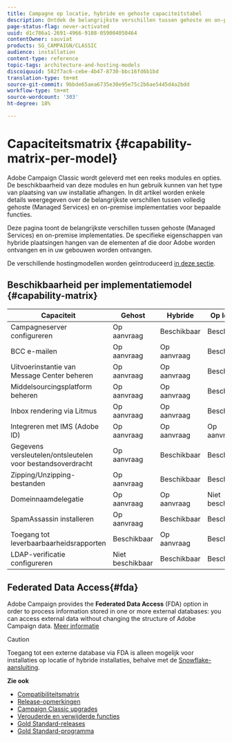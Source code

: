 ```yaml
---
title: Campagne op locatie, hybride en gehoste capaciteitstabel
description: Ontdek de belangrijkste verschillen tussen gehoste en on-premise implementaties
page-status-flag: never-activated
uuid: d1c786a1-2691-4966-9108-059004050464
contentOwner: sauviat
products: SG_CAMPAIGN/CLASSIC
audience: installation
content-type: reference
topic-tags: architecture-and-hosting-models
discoiquuid: 582f7ac6-cebe-4b47-8730-bbc16fd6b1bd
translation-type: tm+mt
source-git-commit: 9bbde65aea6735e30e95e75c2b6ae5445d4a2bdd
workflow-type: tm+mt
source-wordcount: '303'
ht-degree: 18%

---
```



# Capaciteitsmatrix {#capability-matrix-per-model}

Adobe Campaign Classic wordt geleverd met een reeks modules en opties. De beschikbaarheid van deze modules en hun gebruik kunnen van het type van plaatsing van uw installatie afhangen. In dit artikel worden enkele details weergegeven over de belangrijkste verschillen tussen volledig gehoste (Managed Services) en on-premise implementaties voor bepaalde functies.

Deze pagina toont de belangrijkste verschillen tussen gehoste (Managed Services) en on-premise implementaties. De specifieke eigenschappen van hybride plaatsingen hangen van de elementen af die door Adobe worden ontvangen en in uw gebouwen worden ontvangen.

De verschillende hostingmodellen worden geïntroduceerd [in deze sectie](../../installation/using/hosting-models.md).

## Beschikbaarheid per implementatiemodel {#capability-matrix}

| Capaciteit | Gehost | Hybride | Op locatie | Details |
|-----------------------------------------------|------------------|-----------|---------------|-----------------------------------------------------------------------------------------------------------------------------------------------------------------------------------------------------------------------|
| Campagneserver configureren | Op aanvraag | Beschikbaar | Beschikbaar | [Meer informatie](../../installation/using/the-server-configuration-file.md) |
| BCC e-mailen | Op aanvraag | Op aanvraag | Beschikbaar | [Meer informatie](../../installation/using/email-archiving.md) |
| Uitvoerinstantie van Message Center beheren | Op aanvraag | Op aanvraag | Beschikbaar | [Meer informatie](../../message-center/using/about-transactional-messaging.md) |
| Middelsourcingsplatform beheren | Op aanvraag | Op aanvraag | Beschikbaar | [Meer informatie](../../installation/using/mid-sourcing-server.md) |
| Inbox rendering via Litmus | Op aanvraag | Op aanvraag | Beschikbaar | [Meer informatie](../../delivery/using/inbox-rendering.md) |
| Integreren met IMS (Adobe ID) | Op aanvraag | Op aanvraag | Op aanvraag | [Meer informatie](../../integrations/using/about-adobe-id.md) |
| Gegevens versleutelen/ontsleutelen voor bestandsoverdracht | Op aanvraag | Beschikbaar | Beschikbaar | [Meer informatie](../../workflow/using/importing-data.md#unzipping-or-decrypting-a-file-before-processing) |
| Zipping/Unzipping-bestanden | Op aanvraag | Beschikbaar | Beschikbaar | [Meer informatie](../../workflow/using/importing-data.md#unzipping-or-decrypting-a-file-before-processing) |
| Domeinnaamdelegatie | Op aanvraag | Op aanvraag | Niet beschikbaar | [Meer informatie](https://helpx.adobe.com/nl/campaign/kb/domain-name-delegation.html) |
| SpamAssassin installeren | Op aanvraag | Beschikbaar | Beschikbaar | [Meer informatie](../../delivery/using/spamassassin.md) |
| Toegang tot leverbaarbaarheidsrapporten | Beschikbaar | Op aanvraag | Beschikbaar | [Meer informatie](../../delivery/using/monitoring-deliverability.md) |
| LDAP-verificatie configureren | Niet beschikbaar | Beschikbaar | Beschikbaar | [Meer informatie](../../installation/using/connecting-through-ldap.md) |


## Federated Data Access{#fda}

Adobe Campaign provides the **Federated Data Access** (FDA) option in order to process information stored in one or more external databases: you can access external data without changing the structure of Adobe Campaign data. [Meer informatie](../../installation/using/about-fda.md)

>[!CAUTION]
>
>Toegang tot een externe database via FDA is alleen mogelijk voor installaties op locatie of hybride installaties, behalve met de [Snowflake-aansluiting](../../installation/using/configure-fda-snowflake.md).


**Zie ook**

* [Compatibiliteitsmatrix](../../rn/using/compatibility-matrix.md)
* [Release-opmerkingen](../../rn/using/latest-release.md)
* [Campaign Classic upgrades](../../rn/using/rn-overview.md)
* [Verouderde en verwijderde functies](../../rn/using/deprecated-features.md)
* [Gold Standard-releases](../../rn/using/gold-standard.md)
* [Gold Standard-programma](https://helpx.adobe.com/nl/campaign/kb/gold-standard.html)
